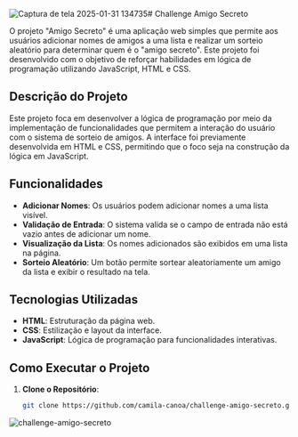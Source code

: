 ![Captura de tela 2025-01-31 134735](https://github.com/user-attachments/assets/e09b59b2-9dbe-4438-8f22-b36718943ef6)# Challenge Amigo Secreto

O projeto "Amigo Secreto" é uma aplicação web simples que permite aos usuários adicionar nomes de amigos a uma lista e realizar um sorteio aleatório para determinar quem é o "amigo secreto". Este projeto foi desenvolvido com o objetivo de reforçar habilidades em lógica de programação utilizando JavaScript, HTML e CSS.

## Descrição do Projeto

Este projeto foca em desenvolver a lógica de programação por meio da implementação de funcionalidades que permitem a interação do usuário com o sistema de sorteio de amigos. A interface foi previamente desenvolvida em HTML e CSS, permitindo que o foco seja na construção da lógica em JavaScript.

## Funcionalidades

- **Adicionar Nomes**: Os usuários podem adicionar nomes a uma lista visível.
- **Validação de Entrada**: O sistema valida se o campo de entrada não está vazio antes de adicionar um nome.
- **Visualização da Lista**: Os nomes adicionados são exibidos em uma lista na página.
- **Sorteio Aleatório**: Um botão permite sortear aleatoriamente um amigo da lista e exibir o resultado na tela.

## Tecnologias Utilizadas

- **HTML**: Estruturação da página web.
- **CSS**: Estilização e layout da interface.
- **JavaScript**: Lógica de programação para funcionalidades interativas.

## Como Executar o Projeto

1. **Clone o Repositório**:
   ```bash
   git clone https://github.com/camila-canoa/challenge-amigo-secreto.git
![challenge-amigo-secreto](https://github.com/user-attachments/assets/3e9a4fd3-14b5-43c2-812d-94426fa841f5)


